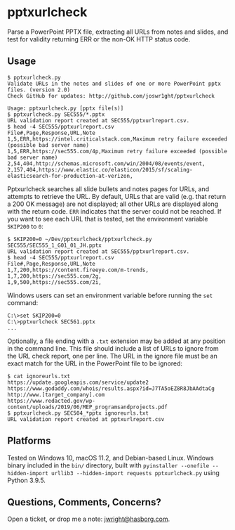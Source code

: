 # pptxurlcheck

Parse a PowerPoint PPTX file, extracting all URLs from notes and slides, and
test for validity returning ERR or the non-OK HTTP status code.

## Usage

```
$ pptxurlcheck.py
Validate URLs in the notes and slides of one or more PowerPoint pptx files. (version 2.0)
Check GitHub for updates: http://github.com/joswr1ght/pptxurlcheck

Usage: pptxurlcheck.py [pptx file(s)]
$ pptxurlcheck.py SEC555/*.pptx
URL validation report created at SEC555/pptxurlreport.csv.
$ head -4 SEC555/pptxurlreport.csv
File#,Page,Response,URL,Note
1,5,ERR,https://intel.criticalstack.com,Maximum retry failure exceeded (possible bad server name)
1,5,ERR,https://sec555.com/4p,Maximum retry failure exceeded (possible bad server name)
2,54,404,http://schemas.microsoft.com/win/2004/08/events/event,
2,157,404,https://www.elastic.co/elasticon/2015/sf/scaling-elasticsearch-for-production-at-verizon,
```

Pptxurlcheck searches all slide bullets and notes pages for URLs, and attempts
to retrieve the URL. By default, URLs that are valid (e.g. that return a 200
OK message) are not displayed; all other URLs are displayed along with the
return code. `ERR` indicates that the server could not be reached. If you
want to see each URL that is tested, set the environment variable `SKIP200` to
`0`:

```
$ SKIP200=0 ~/Dev/pptxurlcheck/pptxurlcheck.py SEC555/SEC555_1_G01_01_JH.pptx
URL validation report created at SEC555/pptxurlreport.csv.
$ head -4 SEC555/pptxurlreport.csv
File#,Page,Response,URL,Note
1,7,200,https://content.fireeye.com/m-trends,
1,7,200,https://sec555.com/2g,
1,9,500,https://sec555.com/2i,
```

Windows users can set an environment variable before running the `set` command:

```
C:\>set SKIP200=0
C:\>pptxurlcheck SEC561.pptx
...
```

Optionally, a file ending with a `.txt` extension may be added at any position
in the command line. This file should include a list of URLs to ignore from
the URL check report, one per line. The URL in the ignore file must be an exact
match for the URL in the PowerPoint file to be ignored:

```
$ cat ignoreurls.txt
https://update.googleapis.com/service/update2
https://www.godaddy.com/whois/results.aspx?id=J7TA5oEZ8R8JbAAdtaCg
http://www.[target_company].com
https://www.redacted.gov/wp-content/uploads/2019/06/MEP_programsandprojects.pdf
$ pptxurlcheck.py SEC504_*pptx ignoreurls.txt
URL validation report created at pptxurlreport.csv
```


## Platforms

Tested on Windows 10, macOS 11.2, and Debian-based Linux. Windows binary
included in the `bin/` directory, built with `pyinstaller --onefile --hidden-import urllib3 --hidden-import requests
pptxurlcheck.py` using Python 3.9.5.

## Questions, Comments, Concerns?

Open a ticket, or drop me a note: jwright@hasborg.com.
